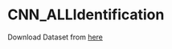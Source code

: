 # CNN_ALLIdentification

Download Dataset from [here](https://drive.google.com/drive/folders/1tDfCszj3qeKjCBHg9rBU_iEbCJDOsUBI?usp=sharing)
